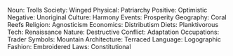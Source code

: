 Noun: Trolls
Society: Winged
Physical: Patriarchy
Positive: Optimistic
Negative: Unoriginal
Culture: Harmony
Events: Prosperity
Geography: Coral Reefs
Religion: Agnosticism
Economics: Distributism
Diets: Planktivorous
Tech: Renaissance
Nature: Destructive
Conflict: Adaptation
Occupations: Trader
Symbols: Mountain
Architecture: Terraced
Language: Logographic
Fashion: Embroidered
Laws: Constitutional